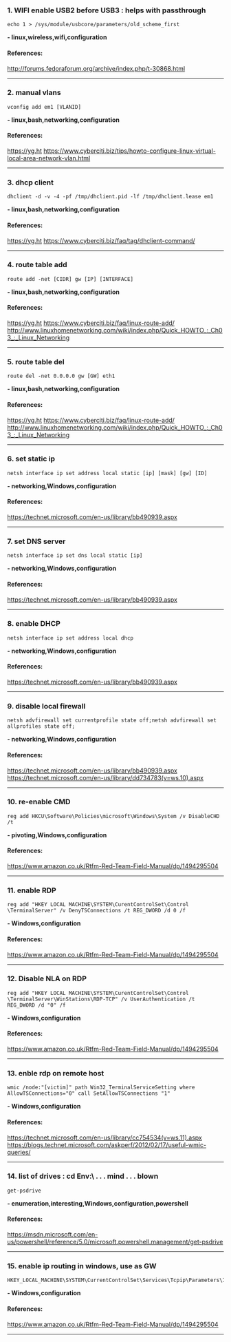 ### 1. WIFI enable USB2 before USB3 : helps with passthrough
```
echo 1 > /sys/module/usbcore/parameters/old_scheme_first
```
**- linux,wireless,wifi,configuration**
#### References:

http://forums.fedoraforum.org/archive/index.php/t-30868.html
__________
### 2. manual vlans
```
vconfig add em1 [VLANID]
```
**- linux,bash,networking,configuration**
#### References:

https://yg.ht
https://www.cyberciti.biz/tips/howto-configure-linux-virtual-local-area-network-vlan.html
__________
### 3. dhcp client
```
dhclient -d -v -4 -pf /tmp/dhclient.pid -lf /tmp/dhclient.lease em1
```
**- linux,bash,networking,configuration**
#### References:

https://yg.ht
https://www.cyberciti.biz/faq/tag/dhclient-command/
__________
### 4. route table add
```
route add -net [CIDR] gw [IP] [INTERFACE]
```
**- linux,bash,networking,configuration**
#### References:

https://yg.ht
https://www.cyberciti.biz/faq/linux-route-add/
http://www.linuxhomenetworking.com/wiki/index.php/Quick_HOWTO_:_Ch03_:_Linux_Networking
__________
### 5. route table del
```
route del -net 0.0.0.0 gw [GW] eth1
```
**- linux,bash,networking,configuration**
#### References:

https://yg.ht
https://www.cyberciti.biz/faq/linux-route-add/
http://www.linuxhomenetworking.com/wiki/index.php/Quick_HOWTO_:_Ch03_:_Linux_Networking
__________
### 6. set static ip
```
netsh interface ip set address local static [ip] [mask] [gw] [ID]
```
**- networking,Windows,configuration**
#### References:

https://technet.microsoft.com/en-us/library/bb490939.aspx
__________
### 7. set DNS server
```
netsh interface ip set dns local static [ip]
```
**- networking,Windows,configuration**
#### References:

https://technet.microsoft.com/en-us/library/bb490939.aspx
__________
### 8. enable DHCP
```
netsh interface ip set address local dhcp
```
**- networking,Windows,configuration**
#### References:

https://technet.microsoft.com/en-us/library/bb490939.aspx
__________
### 9. disable local firewall
```
netsh advfirewall set currentprofile state off;netsh advfirewall set allprofiles state off;
```
**- networking,Windows,configuration**
#### References:

https://technet.microsoft.com/en-us/library/bb490939.aspx
https://technet.microsoft.com/en-us/library/dd734783(v=ws.10).aspx
__________
### 10. re-enable CMD
```
reg add HKCU\Software\Policies\microsoft\Windows\System /v DisableCHD /t
```
**- pivoting,Windows,configuration**
#### References:

https://www.amazon.co.uk/Rtfm-Red-Team-Field-Manual/dp/1494295504
__________
### 11. enable RDP
```
reg add "HKEY LOCAL MACHINE\SYSTEM\CurentControlSet\Control \TerminalServer" /v DenyTSConnections /t REG_DWORD /d 0 /f
```
**- Windows,configuration**
#### References:

https://www.amazon.co.uk/Rtfm-Red-Team-Field-Manual/dp/1494295504
__________
### 12. Disable NLA on RDP
```
reg add "HKEY LOCAL MACHINE\SYSTEM\CurentControlSet\Control \TerminalServer\WinStations\RDP-TCP" /v UserAuthentication /t REG_DWORD /d "0" /f
```
**- Windows,configuration**
#### References:

https://www.amazon.co.uk/Rtfm-Red-Team-Field-Manual/dp/1494295504
__________
### 13. enble rdp on remote host
```
wmic /node:"[victim]" path Win32_TerminalServiceSetting where AllowTSConnections="0" call SetAllowTSConnections "1"
```
**- Windows,configuration**
#### References:

https://technet.microsoft.com/en-us/library/cc754534(v=ws.11).aspx
https://blogs.technet.microsoft.com/askperf/2012/02/17/useful-wmic-queries/
__________
### 14. list of drives : cd Env:\ . . . mind . . . blown
```
get-psdrive
```
**- enumeration,interesting,Windows,configuration,powershell**
#### References:

https://msdn.microsoft.com/en-us/powershell/reference/5.0/microsoft.powershell.management/get-psdrive
__________
### 15. enable ip routing in windows, use as GW
```
HKEY_LOCAL_MACHINE\SYSTEM\CurrentControlSet\Services\Tcpip\Parameters\IPEnableRouter
```
**- Windows,configuration**
#### References:

https://www.amazon.co.uk/Rtfm-Red-Team-Field-Manual/dp/1494295504
__________

